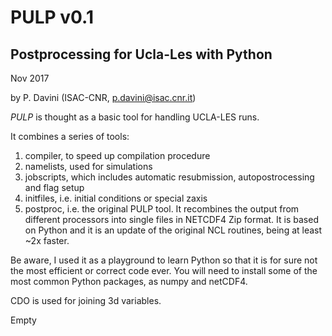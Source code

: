 # PULP v0.1
## Postprocessing for Ucla-Les with Python

Nov 2017

by P. Davini (ISAC-CNR, p.davini@isac.cnr.it)

*PULP* is thought as a basic tool for handling UCLA-LES runs.

It combines a series of tools:
1. compiler, to speed up compilation procedure
2. namelists, used for simulations
3. jobscripts, which includes automatic resubmission, autopostrocessing and flag setup
4. initfiles, i.e. initial conditions or special zaxis
5. postproc, i.e. the original PULP tool. It recombines the output from different processors into single files in NETCDF4 Zip format. It is based on Python and it is an update of the original NCL routines, being at least ~2x faster.

Be aware, I used it as a playground to learn Python so that it is for sure not the most efficient 
or correct code ever. 
You will need  to install some of the most common Python packages, as numpy and netCDF4.

CDO is used for joining 3d variables.

Empty

